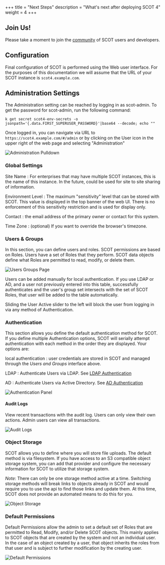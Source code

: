 +++
title = "Next Steps"
description = "What's next after deploying SCOT 4"
weight = 4
+++

## Join Us!

Please take a moment to join the [community](/community) of SCOT users and developers.  

## Configuration

Final configuration of SCOT is performed using the Web user interface. For the purposes of this documentation we will assume that the URL of your SCOT instance is `scot4.example.com`.

## Administration Settings

The Administration setting can be reached by logging in as scot-admin.  To get the password for scot-admin, run the following command:

```
k get secret scot4-env-secrets -o jsonpath='{.data.FIRST_SUPERUSER_PASSWORD}'|base64 --decode; echo ""
```

Once logged in, you can navigate via URL to `https://scot4.example.com/#/admin` or by clicking on the User icon in the upper right of the web page and selecting "Administration"

![Administration Pulldown](/images/AdministrationPullDown.png)

### Global Settings

Site Name
: For enterprises that may have multiple SCOT instances, this is the name of this instance. In the future, could be used for site to site sharing of information.

Environment Level
: The maximum "sensitivity" level that can be stored with SCOT.  This value is displayed in the top banner of the web UI.  There is no enforcement of this sensitivity restriction and is used for display only.

Contact
: the email address of the primary owner or contact for this system.

Time Zone
: (optional) If you want to override the browser's timezone.

### Users & Groups

In this section, you can define users and roles.  SCOT permissions are based on Roles.  Users have a set of Roles that they perform.  SCOT data objects define what Roles are permitted to read, modify, or delete them.  
 
![Users Groups Page](/images/UsersGroups.png)

Users can be added manually for local authentication.  If you use LDAP or AD, and a user not previously entered into this table, successfully authenticates and the user's group set intersects with the set of SCOT Roles, that user will be added to the table automatically.  

Sliding the User Active slider to the left will block the user from logging in via any method of Authentication.

### Authentication

This section allows you define the default authentication method for SCOT.  If you define multiple Authentication options, SCOT will serially attempt authentication with each method in the order they are displayed.  Your options are:

local authentication
: user credentials are stored in SCOT and managed through the *Users and Groups* interface above.

LDAP
: Authenticate Users via LDAP.   See [LDAP Authentication](/administration/ldap.html)

AD
: Authenticate Users via Active Directory.  See [AD Authentication](/administration/ad.html)

![Authentication Panel](/images/AuthMethods.png)

#### Audit Logs

View recent transactions with the audit log.  Users can only view their own actions.  Admin users can view all transactions.

![Audit Logs](/images/AuditLogs.png)

### Object Storage

SCOT allows you to define where you will store file uploads.  The default method is via filesystem.  If you have access to an S3 compatible object storage system, you can add that provider and configure the necessary information for SCOT to utilize that storage system.

*Note*: There can only be one storage method active at a time.  Switching storage methods will break links to objects already in SCOT and would require you to use the api to find those links and update them.  At this time, SCOT does not provide an automated means to do this for you.

![Object Storage](/images/ObjectStore.png)

### Default Permissions

Default Permissions allow the admin to set a default set of Roles that are permitted to Read, Modify, and/or Delete SCOT objects.  This mainly applies to SCOT objects that are created by the system and not an individual user.  In the case of an object created by a user, that object inherits the roles from that user and is subject to further modification by the creating user.

![Default Permissions](/images/DefaultPerms.png)
